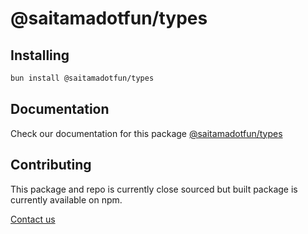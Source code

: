 # @saitamadotfun/types

## Installing

```bash
bun install @saitamadotfun/types
```

## Documentation 

Check our documentation for this package [@saitamadotfun/types](https://doc.saitama.fun/saitamafun/types/)

## Contributing 

This package and repo is currently close sourced but built package is currently available on npm.

[Contact us](mailto:code@saitama.fun)
